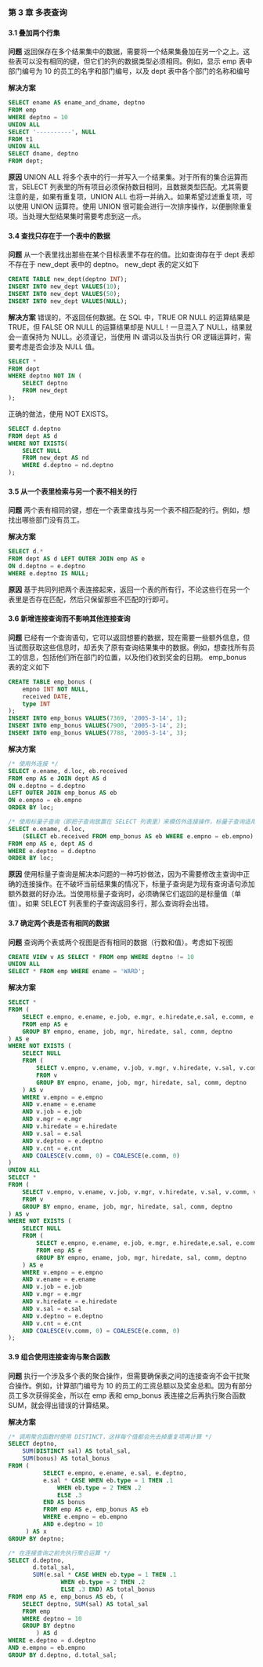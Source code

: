 ### 第 3 章 多表查询
#### 3.1 叠加两个行集
**问题**
返回保存在多个结果集中的数据，需要将一个结果集叠加在另一个之上。这些表可以没有相同的键，但它们的列的数据类型必须相同。例如，显示 emp 表中部门编号为 10 的员工的名字和部门编号，以及 dept 表中各个部门的名称和编号

**解决方案**
```SQL
SELECT ename AS ename_and_dname, deptno
FROM emp
WHERE deptno = 10
UNION ALL
SELECT '----------', NULL
FROM t1
UNION ALL
SELECT dname, deptno
FROM dept;
```

**原因**
UNION ALL 将多个表中的行一并写入一个结果集。对于所有的集合运算而言，SELECT 列表里的所有项目必须保持数目相同，且数据类型匹配。尤其需要注意的是，如果有重复项，UNION ALL 也将一并纳入。如果希望过滤重复项，可以使用 UNION 运算符。使用 UNION 很可能会进行一次排序操作，以便删除重复项。当处理大型结果集时需要考虑到这一点。


#### 3.4 查找只存在于一个表中的数据
**问题**
从一个表里找出那些在某个目标表里不存在的值。比如查询存在于 dept 表却不存在于 new_dept 表中的 deptno。
new_dept 表的定义如下
```SQL
CREATE TABLE new_dept(deptno INT);
INSERT INTO new_dept VALUES(10);
INSERT INTO new_dept VALUES(50);
INSERT INTO new_dept VALUES(NULL);
```

**解决方案**
错误的，不返回任何数据。在 SQL 中，TRUE OR NULL 的运算结果是 TRUE，但 FALSE OR NULL 的运算结果却是 NULL！一旦混入了 NULL，结果就会一直保持为 NULL。必须谨记，当使用 IN 谓词以及当执行 OR 逻辑运算时，需要考虑是否会涉及 NULL 值。
```SQL
SELECT * 
FROM dept 
WHERE deptno NOT IN (
    SELECT deptno 
    FROM new_dept
);
```
正确的做法，使用 NOT EXISTS。
```SQL
SELECT d.deptno
FROM dept AS d
WHERE NOT EXISTS(
    SELECT NULL
    FROM new_dept AS nd
    WHERE d.deptno = nd.deptno
);
```

#### 3.5 从一个表里检索与另一个表不相关的行
**问题**
两个表有相同的键，想在一个表里查找与另一个表不相匹配的行。例如，想找出哪些部门没有员工。

**解决方案**
```SQL
SELECT d.*
FROM dept AS d LEFT OUTER JOIN emp AS e
ON d.deptno = e.deptno
WHERE e.deptno IS NULL;
```

**原因**
基于共同列把两个表连接起来，返回一个表的所有行，不论这些行在另一个表里是否存在匹配，然后只保留那些不匹配的行即可。


#### 3.6 新增连接查询而不影响其他连接查询
**问题**
已经有一个查询语句，它可以返回想要的数据，现在需要一些额外信息，但当试图获取这些信息时，却丢失了原有查询结果集中的数据。例如，想查找所有员工的信息，包括他们所在部门的位置，以及他们收到奖金的日期。
emp_bonus 表的定义如下
```SQL
CREATE TABLE emp_bonus (
    empno INT NOT NULL,
    received DATE,
    type INT
);
INSERT INTO emp_bonus VALUES(7369, '2005-3-14', 1);
INSERT INTO emp_bonus VALUES(7900, '2005-3-14', 2);
INSERT INTO emp_bonus VALUES(7788, '2005-3-14', 3);
```

**解决方案**
```SQL
/* 使用外连接 */
SELECT e.ename, d.loc, eb.received
FROM emp AS e JOIN dept AS d
ON e.deptno = d.deptno
LEFT OUTER JOIN emp_bonus AS eb 
ON e.empno = eb.empno
ORDER BY loc;

/* 使用标量子查询（即把子查询放置在 SELECT 列表里）来模仿外连接操作，标量子查询适用于所有数据库 */
SELECT e.ename, d.loc,
    (SELECT eb.received FROM emp_bonus AS eb WHERE e.empno = eb.empno) AS received
FROM emp AS e, dept AS d
WHERE e.deptno = d.deptno
ORDER BY loc;
```

**原因**
使用标量子查询是解决本问题的一种巧妙做法，因为不需要修改主查询中正确的连接操作。在不破坏当前结果集的情况下，标量子查询是为现有查询语句添加额外数据的好办法。当使用标量子查询时，必须确保它们返回的是标量值（单值）。如果 SELECT 列表里的子查询返回多行，那么查询将会出错。


#### 3.7 确定两个表是否有相同的数据
**问题**
查询两个表或两个视图是否有相同的数据（行数和值）。考虑如下视图
```SQL
CREATE VIEW v AS SELECT * FROM emp WHERE deptno != 10
UNION ALL
SELECT * FROM emp WHERE ename = 'WARD';
```

**解决方案**
```SQL
SELECT * 
FROM (
    SELECT e.empno, e.ename, e.job, e.mgr, e.hiredate,e.sal, e.comm, e.deptno, COUNT(*) AS cnt
    FROM emp AS e
    GROUP BY empno, ename, job, mgr, hiredate, sal, comm, deptno 
) AS e
WHERE NOT EXISTS (
    SELECT NULL
    FROM (
        SELECT v.empno, v.ename, v.job, v.mgr, v.hiredate, v.sal, v.comm, v.deptno, count(*) AS cnt
        FROM v
        GROUP BY empno, ename, job, mgr, hiredate, sal, comm, deptno
    ) AS v
    WHERE v.empno = e.empno
    AND v.ename = e.ename
    AND v.job = e.job
    AND v.mgr = e.mgr
    AND v.hiredate = e.hiredate
    AND v.sal = e.sal
    AND v.deptno = e.deptno
    AND v.cnt = e.cnt
    AND COALESCE(v.comm, 0) = COALESCE(e.comm, 0)
)
UNION ALL
SELECT * 
FROM (
    SELECT v.empno, v.ename, v.job, v.mgr, v.hiredate, v.sal, v.comm, v.deptno, count(*) AS cnt
    FROM v
    GROUP BY empno, ename, job, mgr, hiredate, sal, comm, deptno
) AS v
WHERE NOT EXISTS (
    SELECT NULL
    FROM (
        SELECT e.empno, e.ename, e.job, e.mgr, e.hiredate,e.sal, e.comm, e.deptno, COUNT(*) AS cnt
        FROM emp AS e
        GROUP BY empno, ename, job, mgr, hiredate, sal, comm, deptno 
    ) AS e
    WHERE v.empno = e.empno
    AND v.ename = e.ename
    AND v.job = e.job
    AND v.mgr = e.mgr
    AND v.hiredate = e.hiredate
    AND v.sal = e.sal
    AND v.deptno = e.deptno
    AND v.cnt = e.cnt
    AND COALESCE(v.comm, 0) = COALESCE(e.comm, 0)
);
```


#### 3.9 组合使用连接查询与聚合函数
**问题**
执行一个涉及多个表的聚合操作，但需要确保表之间的连接查询不会干扰聚合操作。例如，计算部门编号为 10 的员工的工资总额以及奖金总和。因为有部分员工多次获得奖金，所以在 emp 表和 emp_bonus 表连接之后再执行聚合函数 SUM，就会得出错误的计算结果。

**解决方案**
```SQL
/* 调用聚合函数时使用 DISTINCT，这样每个值都会先去掉重复项再计算 */
SELECT deptno,
    SUM(DISTINCT sal) AS total_sal,
    SUM(bonus) AS total_bonus
FROM (
          SELECT e.empno, e.ename, e.sal, e.deptno, 
          e.sal * CASE WHEN eb.type = 1 THEN .1
              WHEN eb.type = 2 THEN .2
              ELSE .3
          END AS bonus
          FROM emp AS e, emp_bonus AS eb
          WHERE e.empno = eb.empno
          AND e.deptno = 10
     ) AS x
GROUP BY deptno;

/* 在连接查询之前先执行聚合运算 */
SELECT d.deptno,
       d.total_sal,
       SUM(e.sal * CASE WHEN eb.type = 1 THEN .1
               WHEN eb.type = 2 THEN .2
               ELSE .3 END) AS total_bonus
FROM emp AS e, emp_bonus AS eb, (
    SELECT deptno, SUM(sal) AS total_sal 
    FROM emp
    WHERE deptno = 10
    GROUP BY deptno
        ) AS d
WHERE e.deptno = d.deptno
AND e.empno = eb.empno
GROUP BY d.deptno, d.total_sal;
```